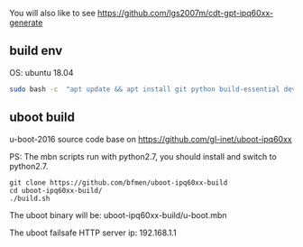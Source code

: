 You will also like to see https://github.com/lgs2007m/cdt-gpt-ipq60xx-generate

## build env

OS: ubuntu 18.04

```bash
sudo bash -c  "apt update && apt install git python build-essential device-tree-compiler -y"
```

## uboot build 
u-boot-2016 source code base on https://github.com/gl-inet/uboot-ipq60xx

PS: The mbn scripts run with python2.7, you should install and switch to python2.7.
```
git clone https://github.com/bfmen/uboot-ipq60xx-build
cd uboot-ipq60xx-build/
./build.sh
```

The uboot binary will be: uboot-ipq60xx-build/u-boot.mbn

The uboot failsafe HTTP server ip: 192.168.1.1
